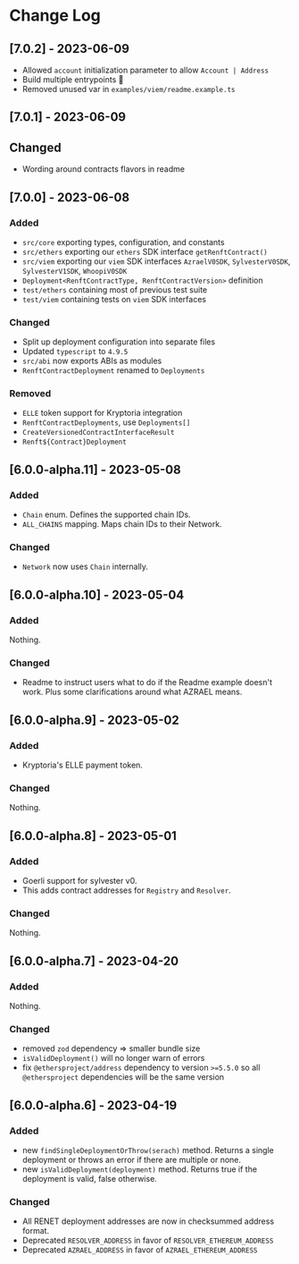 # Change Log

## [7.0.2] - 2023-06-09

- Allowed `account` initialization parameter to allow `Account | Address`
- Build multiple entrypoints 🤞
- Removed unused var in `examples/viem/readme.example.ts`

## [7.0.1] - 2023-06-09

## Changed

- Wording around contracts flavors in readme

## [7.0.0] - 2023-06-08

### Added

- `src/core` exporting types, configuration, and constants
- `src/ethers` exporting our `ethers` SDK interface `getRenftContract()`
- `src/viem` exporting our `viem` SDK interfaces `AzraelV0SDK`, `SylvesterV0SDK`, `SylvesterV1SDK`, `WhoopiV0SDK`
- `Deployment<RenftContractType, RenftContractVersion>` definition
- `test/ethers` containing most of previous test suite
- `test/viem` containing tests on `viem` SDK interfaces

### Changed

- Split up deployment configuration into separate files
- Updated `typescript` to `4.9.5`
- `src/abi` now exports ABIs as modules
- `RenftContractDeployment` renamed to `Deployments`

### Removed

- `ELLE` token support for Kryptoria integration
- `RenftContractDeployments`, use `Deployments[]`
- `CreateVersionedContractInterfaceResult`
- `Renft${Contract}Deployment`

## [6.0.0-alpha.11] - 2023-05-08

### Added

- `Chain` enum. Defines the supported chain IDs.
- `ALL_CHAINS` mapping. Maps chain IDs to their Network.

### Changed

- `Network` now uses `Chain` internally.

## [6.0.0-alpha.10] - 2023-05-04

### Added

Nothing.

### Changed

- Readme to instruct users what to do if the Readme example doesn't work. Plus some clarifications around what AZRAEL means.

## [6.0.0-alpha.9] - 2023-05-02

### Added

- Kryptoria's ELLE payment token.

### Changed

Nothing.

## [6.0.0-alpha.8] - 2023-05-01

### Added

- Goerli support for sylvester v0.
- This adds contract addresses for `Registry` and `Resolver`.

### Changed

Nothing.

## [6.0.0-alpha.7] - 2023-04-20

### Added

Nothing.

### Changed

- removed `zod` dependency => smaller bundle size
- `isValidDeployment()` will no longer warn of errors
- fix `@ethersproject/address` dependency to version `>=5.5.0` so all `@ethersproject` dependencies will be the same version

## [6.0.0-alpha.6] - 2023-04-19

### Added

- new `findSingleDeploymentOrThrow(serach)` method. Returns a single deployment or throws an error if there are multiple or none.
- new `isValidDeployment(deployment)` method. Returns true if the deployment is valid, false otherwise.

### Changed

- All RENET deployment addresses are now in checksummed address format.
- Deprecated `RESOLVER_ADDRESS` in favor of `RESOLVER_ETHEREUM_ADDRESS`
- Deprecated `AZRAEL_ADDRESS` in favor of `AZRAEL_ETHEREUM_ADDRESS`
